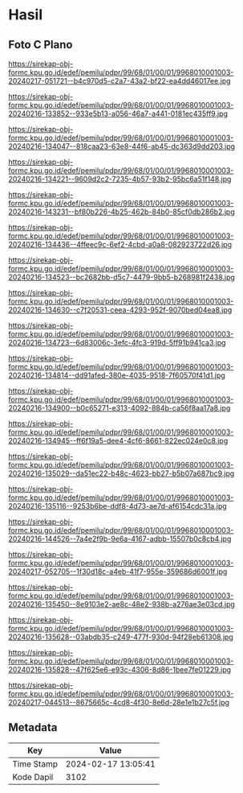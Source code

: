 # Hasil

## Foto C Plano

https://sirekap-obj-formc.kpu.go.id/edef/pemilu/pdpr/99/68/01/00/01/9968010001003-20240217-051721--b4c970d5-c2a7-43a2-bf22-ea4dd46017ee.jpg

https://sirekap-obj-formc.kpu.go.id/edef/pemilu/pdpr/99/68/01/00/01/9968010001003-20240216-133852--933e5b13-a056-46a7-a441-0181ec435ff9.jpg

https://sirekap-obj-formc.kpu.go.id/edef/pemilu/pdpr/99/68/01/00/01/9968010001003-20240216-134047--818caa23-63e8-44f6-ab45-dc363d9dd203.jpg

https://sirekap-obj-formc.kpu.go.id/edef/pemilu/pdpr/99/68/01/00/01/9968010001003-20240216-134221--9609d2c2-7235-4b57-93b2-95bc6a51f148.jpg

https://sirekap-obj-formc.kpu.go.id/edef/pemilu/pdpr/99/68/01/00/01/9968010001003-20240216-143231--bf80b226-4b25-462b-84b0-85cf0db286b2.jpg

https://sirekap-obj-formc.kpu.go.id/edef/pemilu/pdpr/99/68/01/00/01/9968010001003-20240216-134436--4ffeec9c-6ef2-4cbd-a0a8-082923722d26.jpg

https://sirekap-obj-formc.kpu.go.id/edef/pemilu/pdpr/99/68/01/00/01/9968010001003-20240216-134523--bc2682bb-d5c7-4479-9bb5-b268981f2438.jpg

https://sirekap-obj-formc.kpu.go.id/edef/pemilu/pdpr/99/68/01/00/01/9968010001003-20240216-134630--c7f20531-ceea-4293-952f-9070bed04ea8.jpg

https://sirekap-obj-formc.kpu.go.id/edef/pemilu/pdpr/99/68/01/00/01/9968010001003-20240216-134723--6d83006c-3efc-4fc3-919d-5ff91b941ca3.jpg

https://sirekap-obj-formc.kpu.go.id/edef/pemilu/pdpr/99/68/01/00/01/9968010001003-20240216-134814--dd91afed-380e-4035-9518-7f60570f41d1.jpg

https://sirekap-obj-formc.kpu.go.id/edef/pemilu/pdpr/99/68/01/00/01/9968010001003-20240216-134900--b0c65271-e313-4092-884b-ca56f8aa17a8.jpg

https://sirekap-obj-formc.kpu.go.id/edef/pemilu/pdpr/99/68/01/00/01/9968010001003-20240216-134945--ff6f19a5-dee4-4cf6-8661-822ec024e0c8.jpg

https://sirekap-obj-formc.kpu.go.id/edef/pemilu/pdpr/99/68/01/00/01/9968010001003-20240216-135029--da51ec22-b48c-4623-bb27-b5b07a687bc9.jpg

https://sirekap-obj-formc.kpu.go.id/edef/pemilu/pdpr/99/68/01/00/01/9968010001003-20240216-135116--9253b6be-ddf8-4d73-ae7d-af6154cdc31a.jpg

https://sirekap-obj-formc.kpu.go.id/edef/pemilu/pdpr/99/68/01/00/01/9968010001003-20240216-144526--7a4e2f9b-9e6a-4167-adbb-15507b0c8cb4.jpg

https://sirekap-obj-formc.kpu.go.id/edef/pemilu/pdpr/99/68/01/00/01/9968010001003-20240217-052705--1f30d18c-a4eb-41f7-955e-359686d6001f.jpg

https://sirekap-obj-formc.kpu.go.id/edef/pemilu/pdpr/99/68/01/00/01/9968010001003-20240216-135450--8e9103e2-ae8c-48e2-938b-a276ae3e03cd.jpg

https://sirekap-obj-formc.kpu.go.id/edef/pemilu/pdpr/99/68/01/00/01/9968010001003-20240216-135628--03abdb35-c249-477f-930d-94f28eb61308.jpg

https://sirekap-obj-formc.kpu.go.id/edef/pemilu/pdpr/99/68/01/00/01/9968010001003-20240216-135828--47f625e6-e93c-4306-8d86-1bee7fe01229.jpg

https://sirekap-obj-formc.kpu.go.id/edef/pemilu/pdpr/99/68/01/00/01/9968010001003-20240217-044513--8675665c-4cd8-4f30-8e6d-28e1e1b27c5f.jpg


## Metadata

| Key        | Value               |
| ---------- | ------------------- |
| Time Stamp | 2024-02-17 13:05:41 |
| Kode Dapil | 3102                |



